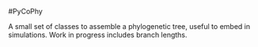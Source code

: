 #PyCoPhy

A small set of classes to assemble a phylogenetic tree, useful to embed in simulations. Work in progress includes branch lengths.